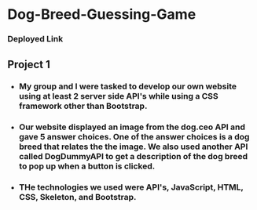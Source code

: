 # Dog-Breed-Guessing-Game
### Deployed Link
## Project 1
- ### My group and I were tasked to develop our own website using at least 2 server side  API's while using a CSS framework other than Bootstrap.
- ### Our website displayed an image from the dog.ceo API and gave 5 answer choices. One of the answer choices is a dog breed that relates the the image. We also used another API called DogDummyAPI to get a description of the dog breed to pop up when a button is clicked.
- ### THe technologies we used were API's, JavaScript, HTML, CSS, Skeleton, and Bootstrap. 
